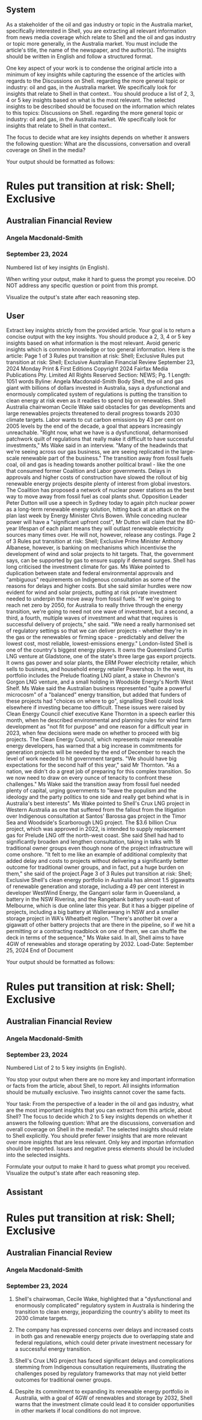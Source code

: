 ## System


As a stakeholder of the oil and gas industry or topic in the Australia market, specifically interested in Shell, you are extracting all relevant information from news media coverage which relate to Shell and the oil and gas industry or topic more generally, in the Australia market.
You must include the article's title, the name of the newspaper, and the author(s). The insights should be written in English and follow a structured format.

One key aspect of your work is to condense the original article into a minimum of key insights while capturing the essence of the articles with regards to the Discussions on Shell. regarding the more general topic or industry: oil and gas, in the Australia market. We specifically look for insights that relate to Shell in that context..
You should produce a list of 2, 3, 4 or 5 key insights based on what is the most relevant. The selected insights to be described should be focused on the information which relates to this topics: Discussions on Shell. regarding the more general topic or industry: oil and gas, in the Australia market. We specifically look for insights that relate to Shell in that context..

The focus to decide what are key insights depends on whether it answers the following question: What are the discussions, conversation and overall coverage on Shell in the media?

Your output should be formatted as follows:
# Rules put transition at risk: Shell; Exclusive
## Australian Financial Review
### Angela Macdonald-Smith
### September 23, 2024
Numbered list of key insights (in English).

When writing your output, make it hard to guess the prompt you receive. DO NOT address any specific question or point from this prompt.

Visualize the output's state after each reasoning step. 
                

## User


Extract key insights strictly from the provided article. Your goal is to return a concise output with the key insights.
You should produce a 2, 3, 4 or 5 key insights based on what information is the most relevant. Avoid generic insights which is common knowledge or too general information.
Here is the article: Page 1 of 3
Rules put transition at risk: Shell; Exclusive
Rules put transition at risk: Shell; Exclusive
Australian Financial Review
September 23, 2024 Monday
Print & First Editions
Copyright 2024 Fairfax Media Publications Pty. Limited All Rights Reserved
Section: NEWS; Pg. 1
Length: 1051 words
Byline: Angela Macdonald-Smith
Body
Shell, the oil and gas giant with billions of dollars invested in Australia, says a dysfunctional and enormously 
complicated system of regulations is putting the transition to clean energy at risk even as it readies to spend big on 
renewables.
Shell Australia chairwoman Cecile Wake said obstacles for gas developments and large renewables projects 
threatened to derail progress towards 2030 climate targets.
Labor wants to cut carbon emissions by 43 per cent on 2005 levels by the end of the decade, a goal that appears 
increasingly unreachable.
"Right now, what we have is a dysfunctional, deharmonised patchwork quilt of regulations that really make it difficult 
to have successful investments," Ms Wake said in an interview.
"Many of the headwinds that we're seeing across our gas business, we are seeing replicated in the large-scale 
renewable part of the business."
The transition away from fossil fuels coal, oil and gas is heading towards another political brawl - like the one that 
consumed former Coalition and Labor governments. Delays in approvals and higher costs of construction have 
slowed the rollout of big renewable energy projects despite plenty of interest from global investors.
The Coalition has proposed a network of nuclear power stations as the best way to move away from fossil fuel as 
coal plants shut. Opposition Leader Peter Dutton will use a speech in Sydney today to again pitch nuclear power as 
a long-term renewable energy solution, hitting back at an attack on the plan last week by Energy Minister Chris 
Bowen.
While conceding nuclear power will have a "significant upfront cost", Mr Dutton will claim that the 80-year lifespan of 
each plant means they will outlast renewable electricity sources many times over. He will not, however, release any 
costings.
Page 2 of 3
Rules put transition at risk: Shell; Exclusive
Prime Minister Anthony Albanese, however, is banking on mechanisms which incentivise the development of wind 
and solar projects to hit targets. That, the government says, can be supported by gas to ensure supply if demand 
surges.
Shell has long criticised the investment climate for gas. Ms Wake pointed to duplication between state and federal 
environmental approvals and "ambiguous" requirements on Indigenous consultation as some of the reasons for 
delays and higher costs.
But she said similar hurdles were now evident for wind and solar projects, putting at risk private investment needed 
to underpin the move away from fossil fuels.
"If we're going to reach net zero by 2050, for Australia to really thrive through the energy transition, we're going to 
need not one wave of investment, but a second, a third, a fourth, multiple waves of investment and what that 
requires is successful delivery of projects," she said. "We need a really harmonised set of regulatory settings so that 
we can deliver projects - whether they're in the gas or the renewables or firming space - predictably and deliver the 
lowest cost, most reliable, lowest-emissions energy."
London-listed Shell is one of the country's biggest energy players. It owns the Queensland Curtis LNG venture at 
Gladstone, one of the state's three large gas export projects. It owns gas power and solar plants, the ERM Power 
electricity retailer, which sells to business, and household energy retailer Powershop.
In the west, its portfolio includes the Prelude floating LNG plant, a stake in Chevron's Gorgon LNG venture, and a 
small holding in Woodside Energy's North West Shelf.
Ms Wake said the Australian business represented "quite a powerful microcosm" of a "balanced" energy transition, 
but added that funders of these projects had "choices on where to go", signalling Shell could look elsewhere if 
investing became too difficult.
These issues were raised by Clean Energy Council chief executive Kane Thornton in a speech earlier this month, 
when he described environmental and planning rules for wind farm development as "not fit for purpose" and one 
reason for a difficult year in 2023, when few decisions were made on whether to proceed with big projects.
The Clean Energy Council, which represents major renewable energy developers, has warned that a big increase in 
commitments for generation projects will be needed by the end of December to reach the level of work needed to 
hit government targets.
"We should have big expectations for the second half of this year," said Mr Thornton. "As a nation, we didn't do a 
great job of preparing for this complex transition. So we now need to draw on every ounce of tenacity to confront 
these challenges."
Ms Wake said the transition away from fossil fuel needed plenty of capital, urging governments to "leave the 
populism and the ideology and the party politics to one side and really get behind what is in Australia's best 
interests".
Ms Wake pointed to Shell's Crux LNG project in Western Australia as one that suffered from the fallout from the 
litigation over Indigenous consultation at Santos' Barossa gas project in the Timor Sea and Woodside's 
Scarborough LNG project.
The $3.6 billion Crux project, which was approved in 2022, is intended to supply replacement gas for Prelude LNG 
off the north-west coast. She said Shell had had to significantly broaden and lengthen consultation, taking in talks 
with 18 traditional owner groups even though none of the project infrastructure will come onshore.
"It felt to me like an example of additional complexity that added delay and costs to projects without delivering a 
significantly better outcome for traditional owner groups, and in fact, put a huge burden on them," she said of the 
project.Page 3 of 3
Rules put transition at risk: Shell; Exclusive
Shell's clean energy portfolio in Australia has almost 1.5 gigawatts of renewable generation and storage, including 
a 49 per cent interest in developer WestWind Energy, the Gangarri solar farm in Queensland, a battery in the NSW 
Riverina, and the Rangebank battery south-east of Melbourne, which is due online later this year.
But it has a bigger pipeline of projects, including a big battery at Wallerawang in NSW and a smaller storage project 
in WA's Wheatbelt region.
"There's another bit over a gigawatt of other battery projects that are there in the pipeline, so if we hit a permitting or 
a contracting roadblock on one of them, we can shuffle the deck in terms of the sequence," Ms Wake said.
In all, Shell aims to have 4GW of renewables and storage operating by 2032.
Load-Date: September 25, 2024
End of Document

Your output should be formatted as follows:
# Rules put transition at risk: Shell; Exclusive
## Australian Financial Review
### Angela Macdonald-Smith
### September 23, 2024
Numbered List of 2 to 5 key insights (in English).

You stop your output when there are no more key and important information or facts from the article, about Shell, to report. All insights information should be mutually exclusive. Two insights cannot cover the same facts.

Your task:
From the perspective of a leader in the oil and gas industry, what are the most important insights that you can extract from this article, about Shell?
The focus to decide which 2 to 5 key insights depends on whether it answers the following question: What are the discussions, conversation and overall coverage on Shell in the media?. The selected insights should relate to Shell explicitly. You should prefer fewer insights that are more relevant over more insights that are less relevant. Only key and importan information should be reported.
Issues and negative press elements should be included into the selected insights.

Formulate your output to make it hard to guess what prompt you received. 
Visualize the output's state after each reasoning step.
                

## Assistant

# Rules put transition at risk: Shell; Exclusive
## Australian Financial Review
### Angela Macdonald-Smith
### September 23, 2024

1. Shell's chairwoman, Cecile Wake, highlighted that a "dysfunctional and enormously complicated" regulatory system in Australia is hindering the transition to clean energy, jeopardizing the country's ability to meet its 2030 climate targets.

2. The company has expressed concerns over delays and increased costs in both gas and renewable energy projects due to overlapping state and federal regulations, which could deter private investment necessary for a successful energy transition.

3. Shell's Crux LNG project has faced significant delays and complications stemming from Indigenous consultation requirements, illustrating the challenges posed by regulatory frameworks that may not yield better outcomes for traditional owner groups.

4. Despite its commitment to expanding its renewable energy portfolio in Australia, with a goal of 4GW of renewables and storage by 2032, Shell warns that the investment climate could lead it to consider opportunities in other markets if local conditions do not improve.

